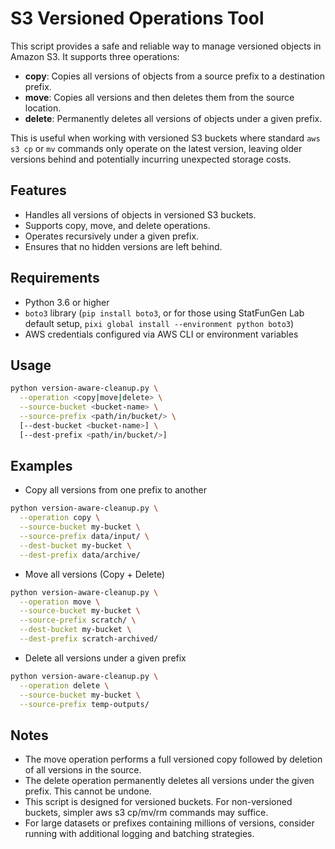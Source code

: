 # S3 Versioned Operations Tool

This script provides a safe and reliable way to manage versioned objects in Amazon S3. It supports three operations:

- **copy**: Copies all versions of objects from a source prefix to a destination prefix.
- **move**: Copies all versions and then deletes them from the source location.
- **delete**: Permanently deletes all versions of objects under a given prefix.

This is useful when working with versioned S3 buckets where standard `aws s3 cp` or `mv` commands only operate on the latest version, leaving older versions behind and potentially incurring unexpected storage costs.

## Features

- Handles all versions of objects in versioned S3 buckets.
- Supports copy, move, and delete operations.
- Operates recursively under a given prefix.
- Ensures that no hidden versions are left behind.

## Requirements

- Python 3.6 or higher
- `boto3` library (`pip install boto3`, or for those using StatFunGen Lab default setup, `pixi global install --environment python boto3`)
- AWS credentials configured via AWS CLI or environment variables

## Usage

```bash
python version-aware-cleanup.py \
  --operation <copy|move|delete> \
  --source-bucket <bucket-name> \
  --source-prefix <path/in/bucket/> \
  [--dest-bucket <bucket-name>] \
  [--dest-prefix <path/in/bucket/>]
```

## Examples

- Copy all versions from one prefix to another

```bash
python version-aware-cleanup.py \
  --operation copy \
  --source-bucket my-bucket \
  --source-prefix data/input/ \
  --dest-bucket my-bucket \
  --dest-prefix data/archive/
```

- Move all versions (Copy + Delete)

```bash
python version-aware-cleanup.py \
  --operation move \
  --source-bucket my-bucket \
  --source-prefix scratch/ \
  --dest-bucket my-bucket \
  --dest-prefix scratch-archived/
```

- Delete all versions under a given prefix

```bash
python version-aware-cleanup.py \
  --operation delete \
  --source-bucket my-bucket \
  --source-prefix temp-outputs/
```

## Notes
- The move operation performs a full versioned copy followed by deletion of all versions in the source.
- The delete operation permanently deletes all versions under the given prefix. This cannot be undone.
-	This script is designed for versioned buckets. For non-versioned buckets, simpler aws s3 cp/mv/rm commands may suffice.
-	For large datasets or prefixes containing millions of versions, consider running with additional logging and batching strategies.
